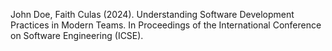 John Doe, Faith Culas (2024). Understanding Software Development Practices in Modern Teams. In Proceedings of the International Conference on Software Engineering (ICSE).
